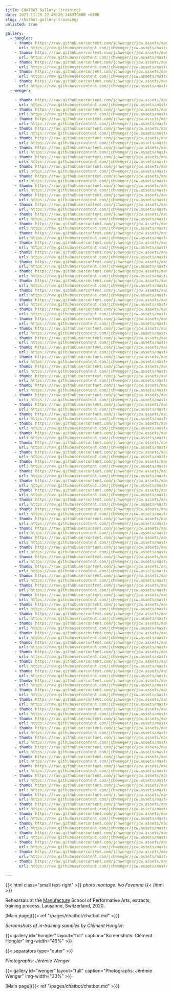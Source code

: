 ```yaml
---
title: CHATBOT Gallery (training)
date: 2021-11-29 22:45:20.246370800 +0100  
slug: /chatbot-gallery-training/
unlisted: true

gallery:
  - hongler:
    - thumb: https://raw.githubusercontent.com/jchwenger/jcw.assets/master/chatbot/media/2020/training/hongler/webp/Hongler-training-2021-1.low.webp
      url: https://raw.githubusercontent.com/jchwenger/jcw.assets/master/chatbot/media/2020/training/hongler/webp/Hongler-training-2021-1.webp
    - thumb: https://raw.githubusercontent.com/jchwenger/jcw.assets/master/chatbot/media/2020/training/hongler/webp/Hongler-training-2021-2.low.webp
      url: https://raw.githubusercontent.com/jchwenger/jcw.assets/master/chatbot/media/2020/training/hongler/webp/Hongler-training-2021-2.webp
    - thumb: https://raw.githubusercontent.com/jchwenger/jcw.assets/master/chatbot/media/2020/training/hongler/webp/Hongler-training-2021-3.low.webp
      url: https://raw.githubusercontent.com/jchwenger/jcw.assets/master/chatbot/media/2020/training/hongler/webp/Hongler-training-2021-3.webp
    - thumb: https://raw.githubusercontent.com/jchwenger/jcw.assets/master/chatbot/media/2020/training/hongler/webp/Hongler-training-2021-4.low.webp
      url: https://raw.githubusercontent.com/jchwenger/jcw.assets/master/chatbot/media/2020/training/hongler/webp/Hongler-training-2021-4.webp
    - thumb: https://raw.githubusercontent.com/jchwenger/jcw.assets/master/chatbot/media/2020/training/hongler/webp/Hongler-training-2021-5.low.webp
      url: https://raw.githubusercontent.com/jchwenger/jcw.assets/master/chatbot/media/2020/training/hongler/webp/Hongler-training-2021-5.webp
  - wenger:

    - thumb: https://raw.githubusercontent.com/jchwenger/jcw.assets/master/chatbot/media/2020/rehearsals/wenger/webp/Wenger-rehearsals-2021-01.low.webp
      url: https://raw.githubusercontent.com/jchwenger/jcw.assets/master/chatbot/media/2020/rehearsals/wenger/webp/Wenger-rehearsals-2021-01.webp
    - thumb: https://raw.githubusercontent.com/jchwenger/jcw.assets/master/chatbot/media/2020/rehearsals/wenger/webp/Wenger-rehearsals-2021-02.low.webp
      url: https://raw.githubusercontent.com/jchwenger/jcw.assets/master/chatbot/media/2020/rehearsals/wenger/webp/Wenger-rehearsals-2021-02.webp
    - thumb: https://raw.githubusercontent.com/jchwenger/jcw.assets/master/chatbot/media/2020/rehearsals/wenger/webp/Wenger-rehearsals-2021-03.low.webp
      url: https://raw.githubusercontent.com/jchwenger/jcw.assets/master/chatbot/media/2020/rehearsals/wenger/webp/Wenger-rehearsals-2021-03.webp
    - thumb: https://raw.githubusercontent.com/jchwenger/jcw.assets/master/chatbot/media/2020/rehearsals/wenger/webp/Wenger-rehearsals-2021-04.low.webp
      url: https://raw.githubusercontent.com/jchwenger/jcw.assets/master/chatbot/media/2020/rehearsals/wenger/webp/Wenger-rehearsals-2021-04.webp
    - thumb: https://raw.githubusercontent.com/jchwenger/jcw.assets/master/chatbot/media/2020/rehearsals/wenger/webp/Wenger-rehearsals-2021-05.low.webp
      url: https://raw.githubusercontent.com/jchwenger/jcw.assets/master/chatbot/media/2020/rehearsals/wenger/webp/Wenger-rehearsals-2021-05.webp
    - thumb: https://raw.githubusercontent.com/jchwenger/jcw.assets/master/chatbot/media/2020/rehearsals/wenger/webp/Wenger-rehearsals-2021-06.low.webp
      url: https://raw.githubusercontent.com/jchwenger/jcw.assets/master/chatbot/media/2020/rehearsals/wenger/webp/Wenger-rehearsals-2021-06.webp
    - thumb: https://raw.githubusercontent.com/jchwenger/jcw.assets/master/chatbot/media/2020/rehearsals/wenger/webp/Wenger-rehearsals-2021-07.low.webp
      url: https://raw.githubusercontent.com/jchwenger/jcw.assets/master/chatbot/media/2020/rehearsals/wenger/webp/Wenger-rehearsals-2021-07.webp
    - thumb: https://raw.githubusercontent.com/jchwenger/jcw.assets/master/chatbot/media/2020/rehearsals/wenger/webp/Wenger-rehearsals-2021-08.low.webp
      url: https://raw.githubusercontent.com/jchwenger/jcw.assets/master/chatbot/media/2020/rehearsals/wenger/webp/Wenger-rehearsals-2021-08.webp
    - thumb: https://raw.githubusercontent.com/jchwenger/jcw.assets/master/chatbot/media/2020/rehearsals/wenger/webp/Wenger-rehearsals-2021-09.low.webp
      url: https://raw.githubusercontent.com/jchwenger/jcw.assets/master/chatbot/media/2020/rehearsals/wenger/webp/Wenger-rehearsals-2021-09.webp
    - thumb: https://raw.githubusercontent.com/jchwenger/jcw.assets/master/chatbot/media/2020/rehearsals/wenger/webp/Wenger-rehearsals-2021-10.low.webp
      url: https://raw.githubusercontent.com/jchwenger/jcw.assets/master/chatbot/media/2020/rehearsals/wenger/webp/Wenger-rehearsals-2021-10.webp
    - thumb: https://raw.githubusercontent.com/jchwenger/jcw.assets/master/chatbot/media/2020/rehearsals/wenger/webp/Wenger-rehearsals-2021-11.low.webp
      url: https://raw.githubusercontent.com/jchwenger/jcw.assets/master/chatbot/media/2020/rehearsals/wenger/webp/Wenger-rehearsals-2021-11.webp
    - thumb: https://raw.githubusercontent.com/jchwenger/jcw.assets/master/chatbot/media/2020/rehearsals/wenger/webp/Wenger-rehearsals-2021-12.low.webp
      url: https://raw.githubusercontent.com/jchwenger/jcw.assets/master/chatbot/media/2020/rehearsals/wenger/webp/Wenger-rehearsals-2021-12.webp
    - thumb: https://raw.githubusercontent.com/jchwenger/jcw.assets/master/chatbot/media/2020/rehearsals/wenger/webp/Wenger-rehearsals-2021-13.low.webp
      url: https://raw.githubusercontent.com/jchwenger/jcw.assets/master/chatbot/media/2020/rehearsals/wenger/webp/Wenger-rehearsals-2021-13.webp
    - thumb: https://raw.githubusercontent.com/jchwenger/jcw.assets/master/chatbot/media/2020/rehearsals/wenger/webp/Wenger-rehearsals-2021-14.low.webp
      url: https://raw.githubusercontent.com/jchwenger/jcw.assets/master/chatbot/media/2020/rehearsals/wenger/webp/Wenger-rehearsals-2021-14.webp
    - thumb: https://raw.githubusercontent.com/jchwenger/jcw.assets/master/chatbot/media/2020/rehearsals/wenger/webp/Wenger-rehearsals-2021-15.low.webp
      url: https://raw.githubusercontent.com/jchwenger/jcw.assets/master/chatbot/media/2020/rehearsals/wenger/webp/Wenger-rehearsals-2021-15.webp
    - thumb: https://raw.githubusercontent.com/jchwenger/jcw.assets/master/chatbot/media/2020/rehearsals/wenger/webp/Wenger-rehearsals-2021-16.low.webp
      url: https://raw.githubusercontent.com/jchwenger/jcw.assets/master/chatbot/media/2020/rehearsals/wenger/webp/Wenger-rehearsals-2021-16.webp
    - thumb: https://raw.githubusercontent.com/jchwenger/jcw.assets/master/chatbot/media/2020/rehearsals/wenger/webp/Wenger-rehearsals-2021-17.low.webp
      url: https://raw.githubusercontent.com/jchwenger/jcw.assets/master/chatbot/media/2020/rehearsals/wenger/webp/Wenger-rehearsals-2021-17.webp
    - thumb: https://raw.githubusercontent.com/jchwenger/jcw.assets/master/chatbot/media/2020/rehearsals/wenger/webp/Wenger-rehearsals-2021-18.low.webp
      url: https://raw.githubusercontent.com/jchwenger/jcw.assets/master/chatbot/media/2020/rehearsals/wenger/webp/Wenger-rehearsals-2021-18.webp
    - thumb: https://raw.githubusercontent.com/jchwenger/jcw.assets/master/chatbot/media/2020/rehearsals/wenger/webp/Wenger-rehearsals-2021-19.low.webp
      url: https://raw.githubusercontent.com/jchwenger/jcw.assets/master/chatbot/media/2020/rehearsals/wenger/webp/Wenger-rehearsals-2021-19.webp
    - thumb: https://raw.githubusercontent.com/jchwenger/jcw.assets/master/chatbot/media/2020/rehearsals/wenger/webp/Wenger-rehearsals-2021-20.low.webp
      url: https://raw.githubusercontent.com/jchwenger/jcw.assets/master/chatbot/media/2020/rehearsals/wenger/webp/Wenger-rehearsals-2021-20.webp
    - thumb: https://raw.githubusercontent.com/jchwenger/jcw.assets/master/chatbot/media/2020/rehearsals/wenger/webp/Wenger-rehearsals-2021-21.low.webp
      url: https://raw.githubusercontent.com/jchwenger/jcw.assets/master/chatbot/media/2020/rehearsals/wenger/webp/Wenger-rehearsals-2021-21.webp
    - thumb: https://raw.githubusercontent.com/jchwenger/jcw.assets/master/chatbot/media/2020/rehearsals/wenger/webp/Wenger-rehearsals-2021-22.low.webp
      url: https://raw.githubusercontent.com/jchwenger/jcw.assets/master/chatbot/media/2020/rehearsals/wenger/webp/Wenger-rehearsals-2021-22.webp
    - thumb: https://raw.githubusercontent.com/jchwenger/jcw.assets/master/chatbot/media/2020/rehearsals/wenger/webp/Wenger-rehearsals-2021-23.low.webp
      url: https://raw.githubusercontent.com/jchwenger/jcw.assets/master/chatbot/media/2020/rehearsals/wenger/webp/Wenger-rehearsals-2021-23.webp
    - thumb: https://raw.githubusercontent.com/jchwenger/jcw.assets/master/chatbot/media/2020/rehearsals/wenger/webp/Wenger-rehearsals-2021-24.low.webp
      url: https://raw.githubusercontent.com/jchwenger/jcw.assets/master/chatbot/media/2020/rehearsals/wenger/webp/Wenger-rehearsals-2021-24.webp
    - thumb: https://raw.githubusercontent.com/jchwenger/jcw.assets/master/chatbot/media/2020/rehearsals/wenger/webp/Wenger-rehearsals-2021-25.low.webp
      url: https://raw.githubusercontent.com/jchwenger/jcw.assets/master/chatbot/media/2020/rehearsals/wenger/webp/Wenger-rehearsals-2021-25.webp
    - thumb: https://raw.githubusercontent.com/jchwenger/jcw.assets/master/chatbot/media/2020/rehearsals/wenger/webp/Wenger-rehearsals-2021-26.low.webp
      url: https://raw.githubusercontent.com/jchwenger/jcw.assets/master/chatbot/media/2020/rehearsals/wenger/webp/Wenger-rehearsals-2021-26.webp
    - thumb: https://raw.githubusercontent.com/jchwenger/jcw.assets/master/chatbot/media/2020/rehearsals/wenger/webp/Wenger-rehearsals-2021-27.low.webp
      url: https://raw.githubusercontent.com/jchwenger/jcw.assets/master/chatbot/media/2020/rehearsals/wenger/webp/Wenger-rehearsals-2021-27.webp
    - thumb: https://raw.githubusercontent.com/jchwenger/jcw.assets/master/chatbot/media/2020/rehearsals/wenger/webp/Wenger-rehearsals-2021-28.low.webp
      url: https://raw.githubusercontent.com/jchwenger/jcw.assets/master/chatbot/media/2020/rehearsals/wenger/webp/Wenger-rehearsals-2021-28.webp
    - thumb: https://raw.githubusercontent.com/jchwenger/jcw.assets/master/chatbot/media/2020/rehearsals/wenger/webp/Wenger-rehearsals-2021-29.low.webp
      url: https://raw.githubusercontent.com/jchwenger/jcw.assets/master/chatbot/media/2020/rehearsals/wenger/webp/Wenger-rehearsals-2021-29.webp
    - thumb: https://raw.githubusercontent.com/jchwenger/jcw.assets/master/chatbot/media/2020/rehearsals/wenger/webp/Wenger-rehearsals-2021-30.low.webp
      url: https://raw.githubusercontent.com/jchwenger/jcw.assets/master/chatbot/media/2020/rehearsals/wenger/webp/Wenger-rehearsals-2021-30.webp
    - thumb: https://raw.githubusercontent.com/jchwenger/jcw.assets/master/chatbot/media/2020/rehearsals/wenger/webp/Wenger-rehearsals-2021-31.low.webp
      url: https://raw.githubusercontent.com/jchwenger/jcw.assets/master/chatbot/media/2020/rehearsals/wenger/webp/Wenger-rehearsals-2021-31.webp
    - thumb: https://raw.githubusercontent.com/jchwenger/jcw.assets/master/chatbot/media/2020/rehearsals/wenger/webp/Wenger-rehearsals-2021-32.low.webp
      url: https://raw.githubusercontent.com/jchwenger/jcw.assets/master/chatbot/media/2020/rehearsals/wenger/webp/Wenger-rehearsals-2021-32.webp
    - thumb: https://raw.githubusercontent.com/jchwenger/jcw.assets/master/chatbot/media/2020/rehearsals/wenger/webp/Wenger-rehearsals-2021-33.low.webp
      url: https://raw.githubusercontent.com/jchwenger/jcw.assets/master/chatbot/media/2020/rehearsals/wenger/webp/Wenger-rehearsals-2021-33.webp
    - thumb: https://raw.githubusercontent.com/jchwenger/jcw.assets/master/chatbot/media/2020/rehearsals/wenger/webp/Wenger-rehearsals-2021-34.low.webp
      url: https://raw.githubusercontent.com/jchwenger/jcw.assets/master/chatbot/media/2020/rehearsals/wenger/webp/Wenger-rehearsals-2021-34.webp
    - thumb: https://raw.githubusercontent.com/jchwenger/jcw.assets/master/chatbot/media/2020/rehearsals/wenger/webp/Wenger-rehearsals-2021-35.low.webp
      url: https://raw.githubusercontent.com/jchwenger/jcw.assets/master/chatbot/media/2020/rehearsals/wenger/webp/Wenger-rehearsals-2021-35.webp
    - thumb: https://raw.githubusercontent.com/jchwenger/jcw.assets/master/chatbot/media/2020/rehearsals/wenger/webp/Wenger-rehearsals-2021-36.low.webp
      url: https://raw.githubusercontent.com/jchwenger/jcw.assets/master/chatbot/media/2020/rehearsals/wenger/webp/Wenger-rehearsals-2021-36.webp
    - thumb: https://raw.githubusercontent.com/jchwenger/jcw.assets/master/chatbot/media/2020/rehearsals/wenger/webp/Wenger-rehearsals-2021-37.low.webp
      url: https://raw.githubusercontent.com/jchwenger/jcw.assets/master/chatbot/media/2020/rehearsals/wenger/webp/Wenger-rehearsals-2021-37.webp
    - thumb: https://raw.githubusercontent.com/jchwenger/jcw.assets/master/chatbot/media/2020/rehearsals/wenger/webp/Wenger-rehearsals-2021-38.low.webp
      url: https://raw.githubusercontent.com/jchwenger/jcw.assets/master/chatbot/media/2020/rehearsals/wenger/webp/Wenger-rehearsals-2021-38.webp
    - thumb: https://raw.githubusercontent.com/jchwenger/jcw.assets/master/chatbot/media/2020/rehearsals/wenger/webp/Wenger-rehearsals-2021-39.low.webp
      url: https://raw.githubusercontent.com/jchwenger/jcw.assets/master/chatbot/media/2020/rehearsals/wenger/webp/Wenger-rehearsals-2021-39.webp
    - thumb: https://raw.githubusercontent.com/jchwenger/jcw.assets/master/chatbot/media/2020/rehearsals/wenger/webp/Wenger-rehearsals-2021-40.low.webp
      url: https://raw.githubusercontent.com/jchwenger/jcw.assets/master/chatbot/media/2020/rehearsals/wenger/webp/Wenger-rehearsals-2021-40.webp
    - thumb: https://raw.githubusercontent.com/jchwenger/jcw.assets/master/chatbot/media/2020/rehearsals/wenger/webp/Wenger-rehearsals-2021-41.low.webp
      url: https://raw.githubusercontent.com/jchwenger/jcw.assets/master/chatbot/media/2020/rehearsals/wenger/webp/Wenger-rehearsals-2021-41.webp
    - thumb: https://raw.githubusercontent.com/jchwenger/jcw.assets/master/chatbot/media/2020/rehearsals/wenger/webp/Wenger-rehearsals-2021-42.low.webp
      url: https://raw.githubusercontent.com/jchwenger/jcw.assets/master/chatbot/media/2020/rehearsals/wenger/webp/Wenger-rehearsals-2021-42.webp
    - thumb: https://raw.githubusercontent.com/jchwenger/jcw.assets/master/chatbot/media/2020/rehearsals/wenger/webp/Wenger-rehearsals-2021-43.low.webp
      url: https://raw.githubusercontent.com/jchwenger/jcw.assets/master/chatbot/media/2020/rehearsals/wenger/webp/Wenger-rehearsals-2021-43.webp
    - thumb: https://raw.githubusercontent.com/jchwenger/jcw.assets/master/chatbot/media/2020/rehearsals/wenger/webp/Wenger-rehearsals-2021-44.low.webp
      url: https://raw.githubusercontent.com/jchwenger/jcw.assets/master/chatbot/media/2020/rehearsals/wenger/webp/Wenger-rehearsals-2021-44.webp
    - thumb: https://raw.githubusercontent.com/jchwenger/jcw.assets/master/chatbot/media/2020/rehearsals/wenger/webp/Wenger-rehearsals-2021-45.low.webp
      url: https://raw.githubusercontent.com/jchwenger/jcw.assets/master/chatbot/media/2020/rehearsals/wenger/webp/Wenger-rehearsals-2021-45.webp
    - thumb: https://raw.githubusercontent.com/jchwenger/jcw.assets/master/chatbot/media/2020/rehearsals/wenger/webp/Wenger-rehearsals-2021-46.low.webp
      url: https://raw.githubusercontent.com/jchwenger/jcw.assets/master/chatbot/media/2020/rehearsals/wenger/webp/Wenger-rehearsals-2021-46.webp
    - thumb: https://raw.githubusercontent.com/jchwenger/jcw.assets/master/chatbot/media/2020/rehearsals/wenger/webp/Wenger-rehearsals-2021-47.low.webp
      url: https://raw.githubusercontent.com/jchwenger/jcw.assets/master/chatbot/media/2020/rehearsals/wenger/webp/Wenger-rehearsals-2021-47.webp
    - thumb: https://raw.githubusercontent.com/jchwenger/jcw.assets/master/chatbot/media/2020/rehearsals/wenger/webp/Wenger-rehearsals-2021-48.low.webp
      url: https://raw.githubusercontent.com/jchwenger/jcw.assets/master/chatbot/media/2020/rehearsals/wenger/webp/Wenger-rehearsals-2021-48.webp
    - thumb: https://raw.githubusercontent.com/jchwenger/jcw.assets/master/chatbot/media/2020/rehearsals/wenger/webp/Wenger-rehearsals-2021-49.low.webp
      url: https://raw.githubusercontent.com/jchwenger/jcw.assets/master/chatbot/media/2020/rehearsals/wenger/webp/Wenger-rehearsals-2021-49.webp
    - thumb: https://raw.githubusercontent.com/jchwenger/jcw.assets/master/chatbot/media/2020/rehearsals/wenger/webp/Wenger-rehearsals-2021-50.low.webp
      url: https://raw.githubusercontent.com/jchwenger/jcw.assets/master/chatbot/media/2020/rehearsals/wenger/webp/Wenger-rehearsals-2021-50.webp
    - thumb: https://raw.githubusercontent.com/jchwenger/jcw.assets/master/chatbot/media/2020/rehearsals/wenger/webp/Wenger-rehearsals-2021-51.low.webp
      url: https://raw.githubusercontent.com/jchwenger/jcw.assets/master/chatbot/media/2020/rehearsals/wenger/webp/Wenger-rehearsals-2021-51.webp
    - thumb: https://raw.githubusercontent.com/jchwenger/jcw.assets/master/chatbot/media/2020/rehearsals/wenger/webp/Wenger-rehearsals-2021-52.low.webp
      url: https://raw.githubusercontent.com/jchwenger/jcw.assets/master/chatbot/media/2020/rehearsals/wenger/webp/Wenger-rehearsals-2021-52.webp
    - thumb: https://raw.githubusercontent.com/jchwenger/jcw.assets/master/chatbot/media/2020/rehearsals/wenger/webp/Wenger-rehearsals-2021-53.low.webp
      url: https://raw.githubusercontent.com/jchwenger/jcw.assets/master/chatbot/media/2020/rehearsals/wenger/webp/Wenger-rehearsals-2021-53.webp
    - thumb: https://raw.githubusercontent.com/jchwenger/jcw.assets/master/chatbot/media/2020/rehearsals/wenger/webp/Wenger-rehearsals-2021-54.low.webp
      url: https://raw.githubusercontent.com/jchwenger/jcw.assets/master/chatbot/media/2020/rehearsals/wenger/webp/Wenger-rehearsals-2021-54.webp
    - thumb: https://raw.githubusercontent.com/jchwenger/jcw.assets/master/chatbot/media/2020/rehearsals/wenger/webp/Wenger-rehearsals-2021-55.low.webp
      url: https://raw.githubusercontent.com/jchwenger/jcw.assets/master/chatbot/media/2020/rehearsals/wenger/webp/Wenger-rehearsals-2021-55.webp
    - thumb: https://raw.githubusercontent.com/jchwenger/jcw.assets/master/chatbot/media/2020/rehearsals/wenger/webp/Wenger-rehearsals-2021-56.low.webp
      url: https://raw.githubusercontent.com/jchwenger/jcw.assets/master/chatbot/media/2020/rehearsals/wenger/webp/Wenger-rehearsals-2021-56.webp
    - thumb: https://raw.githubusercontent.com/jchwenger/jcw.assets/master/chatbot/media/2020/rehearsals/wenger/webp/Wenger-rehearsals-2021-57.low.webp
      url: https://raw.githubusercontent.com/jchwenger/jcw.assets/master/chatbot/media/2020/rehearsals/wenger/webp/Wenger-rehearsals-2021-57.webp
    - thumb: https://raw.githubusercontent.com/jchwenger/jcw.assets/master/chatbot/media/2020/rehearsals/wenger/webp/Wenger-rehearsals-2021-58.low.webp
      url: https://raw.githubusercontent.com/jchwenger/jcw.assets/master/chatbot/media/2020/rehearsals/wenger/webp/Wenger-rehearsals-2021-58.webp
    - thumb: https://raw.githubusercontent.com/jchwenger/jcw.assets/master/chatbot/media/2020/rehearsals/wenger/webp/Wenger-rehearsals-2021-59.low.webp
      url: https://raw.githubusercontent.com/jchwenger/jcw.assets/master/chatbot/media/2020/rehearsals/wenger/webp/Wenger-rehearsals-2021-59.webp
    - thumb: https://raw.githubusercontent.com/jchwenger/jcw.assets/master/chatbot/media/2020/rehearsals/wenger/webp/Wenger-rehearsals-2021-60.low.webp
      url: https://raw.githubusercontent.com/jchwenger/jcw.assets/master/chatbot/media/2020/rehearsals/wenger/webp/Wenger-rehearsals-2021-60.webp
    - thumb: https://raw.githubusercontent.com/jchwenger/jcw.assets/master/chatbot/media/2020/rehearsals/wenger/webp/Wenger-rehearsals-2021-61.low.webp
      url: https://raw.githubusercontent.com/jchwenger/jcw.assets/master/chatbot/media/2020/rehearsals/wenger/webp/Wenger-rehearsals-2021-61.webp
    - thumb: https://raw.githubusercontent.com/jchwenger/jcw.assets/master/chatbot/media/2020/rehearsals/wenger/webp/Wenger-rehearsals-2021-62.low.webp
      url: https://raw.githubusercontent.com/jchwenger/jcw.assets/master/chatbot/media/2020/rehearsals/wenger/webp/Wenger-rehearsals-2021-62.webp
    - thumb: https://raw.githubusercontent.com/jchwenger/jcw.assets/master/chatbot/media/2020/rehearsals/wenger/webp/Wenger-rehearsals-2021-63.low.webp
      url: https://raw.githubusercontent.com/jchwenger/jcw.assets/master/chatbot/media/2020/rehearsals/wenger/webp/Wenger-rehearsals-2021-63.webp
    - thumb: https://raw.githubusercontent.com/jchwenger/jcw.assets/master/chatbot/media/2020/rehearsals/wenger/webp/Wenger-rehearsals-2021-64.low.webp
      url: https://raw.githubusercontent.com/jchwenger/jcw.assets/master/chatbot/media/2020/rehearsals/wenger/webp/Wenger-rehearsals-2021-64.webp
    - thumb: https://raw.githubusercontent.com/jchwenger/jcw.assets/master/chatbot/media/2020/rehearsals/wenger/webp/Wenger-rehearsals-2021-65.low.webp
      url: https://raw.githubusercontent.com/jchwenger/jcw.assets/master/chatbot/media/2020/rehearsals/wenger/webp/Wenger-rehearsals-2021-65.webp
    - thumb: https://raw.githubusercontent.com/jchwenger/jcw.assets/master/chatbot/media/2020/rehearsals/wenger/webp/Wenger-rehearsals-2021-66.low.webp
      url: https://raw.githubusercontent.com/jchwenger/jcw.assets/master/chatbot/media/2020/rehearsals/wenger/webp/Wenger-rehearsals-2021-66.webp
    - thumb: https://raw.githubusercontent.com/jchwenger/jcw.assets/master/chatbot/media/2020/rehearsals/wenger/webp/Wenger-rehearsals-2021-67.low.webp
      url: https://raw.githubusercontent.com/jchwenger/jcw.assets/master/chatbot/media/2020/rehearsals/wenger/webp/Wenger-rehearsals-2021-67.webp
    - thumb: https://raw.githubusercontent.com/jchwenger/jcw.assets/master/chatbot/media/2020/rehearsals/wenger/webp/Wenger-rehearsals-2021-68.low.webp
      url: https://raw.githubusercontent.com/jchwenger/jcw.assets/master/chatbot/media/2020/rehearsals/wenger/webp/Wenger-rehearsals-2021-68.webp
    - thumb: https://raw.githubusercontent.com/jchwenger/jcw.assets/master/chatbot/media/2020/rehearsals/wenger/webp/Wenger-rehearsals-2021-69.low.webp
      url: https://raw.githubusercontent.com/jchwenger/jcw.assets/master/chatbot/media/2020/rehearsals/wenger/webp/Wenger-rehearsals-2021-69.webp
    - thumb: https://raw.githubusercontent.com/jchwenger/jcw.assets/master/chatbot/media/2020/rehearsals/wenger/webp/Wenger-rehearsals-2021-70.low.webp
      url: https://raw.githubusercontent.com/jchwenger/jcw.assets/master/chatbot/media/2020/rehearsals/wenger/webp/Wenger-rehearsals-2021-70.webp
    - thumb: https://raw.githubusercontent.com/jchwenger/jcw.assets/master/chatbot/media/2020/rehearsals/wenger/webp/Wenger-rehearsals-2021-71.low.webp
      url: https://raw.githubusercontent.com/jchwenger/jcw.assets/master/chatbot/media/2020/rehearsals/wenger/webp/Wenger-rehearsals-2021-71.webp
    - thumb: https://raw.githubusercontent.com/jchwenger/jcw.assets/master/chatbot/media/2020/rehearsals/wenger/webp/Wenger-rehearsals-2021-72.low.webp
      url: https://raw.githubusercontent.com/jchwenger/jcw.assets/master/chatbot/media/2020/rehearsals/wenger/webp/Wenger-rehearsals-2021-72.webp
    - thumb: https://raw.githubusercontent.com/jchwenger/jcw.assets/master/chatbot/media/2020/rehearsals/wenger/webp/Wenger-rehearsals-2021-73.low.webp
      url: https://raw.githubusercontent.com/jchwenger/jcw.assets/master/chatbot/media/2020/rehearsals/wenger/webp/Wenger-rehearsals-2021-73.webp
    - thumb: https://raw.githubusercontent.com/jchwenger/jcw.assets/master/chatbot/media/2020/rehearsals/wenger/webp/Wenger-rehearsals-2021-74.low.webp
      url: https://raw.githubusercontent.com/jchwenger/jcw.assets/master/chatbot/media/2020/rehearsals/wenger/webp/Wenger-rehearsals-2021-74.webp
    - thumb: https://raw.githubusercontent.com/jchwenger/jcw.assets/master/chatbot/media/2020/rehearsals/wenger/webp/Wenger-rehearsals-2021-75.low.webp
      url: https://raw.githubusercontent.com/jchwenger/jcw.assets/master/chatbot/media/2020/rehearsals/wenger/webp/Wenger-rehearsals-2021-75.webp
    - thumb: https://raw.githubusercontent.com/jchwenger/jcw.assets/master/chatbot/media/2020/rehearsals/wenger/webp/Wenger-rehearsals-2021-76.low.webp
      url: https://raw.githubusercontent.com/jchwenger/jcw.assets/master/chatbot/media/2020/rehearsals/wenger/webp/Wenger-rehearsals-2021-76.webp
    - thumb: https://raw.githubusercontent.com/jchwenger/jcw.assets/master/chatbot/media/2020/rehearsals/wenger/webp/Wenger-rehearsals-2021-77.low.webp
      url: https://raw.githubusercontent.com/jchwenger/jcw.assets/master/chatbot/media/2020/rehearsals/wenger/webp/Wenger-rehearsals-2021-77.webp
    - thumb: https://raw.githubusercontent.com/jchwenger/jcw.assets/master/chatbot/media/2020/rehearsals/wenger/webp/Wenger-rehearsals-2021-78.low.webp
      url: https://raw.githubusercontent.com/jchwenger/jcw.assets/master/chatbot/media/2020/rehearsals/wenger/webp/Wenger-rehearsals-2021-78.webp
    - thumb: https://raw.githubusercontent.com/jchwenger/jcw.assets/master/chatbot/media/2020/rehearsals/wenger/webp/Wenger-rehearsals-2021-79.low.webp
      url: https://raw.githubusercontent.com/jchwenger/jcw.assets/master/chatbot/media/2020/rehearsals/wenger/webp/Wenger-rehearsals-2021-79.webp
    - thumb: https://raw.githubusercontent.com/jchwenger/jcw.assets/master/chatbot/media/2020/rehearsals/wenger/webp/Wenger-rehearsals-2021-80.low.webp
      url: https://raw.githubusercontent.com/jchwenger/jcw.assets/master/chatbot/media/2020/rehearsals/wenger/webp/Wenger-rehearsals-2021-80.webp
    - thumb: https://raw.githubusercontent.com/jchwenger/jcw.assets/master/chatbot/media/2020/rehearsals/wenger/webp/Wenger-rehearsals-2021-81.low.webp
      url: https://raw.githubusercontent.com/jchwenger/jcw.assets/master/chatbot/media/2020/rehearsals/wenger/webp/Wenger-rehearsals-2021-81.webp

---
```


{{< html class="small text-right" >}}
*photo montage: Ivo Fovanna*
{{< /html >}}

Rehearsals at the [Manufacture](https://www.manufacture.ch/) School of Performative Arts, extracts, training process.
Lausanne, Switzerland, 2020.

[Main page]({{< ref "/pages/chatbot/chatbot.md" >}})

*Screenshots of in-training samples by Clément Hongler:*

{{< gallery id="hongler" layout="full" caption="Screenshots: Clément Hongler" img-width="49%" >}}

{{< separators type="outer" >}}

*Photographs: Jérémie Wenger*

{{< gallery id="wenger" layout="full" caption="Photographs: Jérémie Wenger" img-width="33%" >}}

[Main page]({{< ref "/pages/chatbot/chatbot.md" >}})
